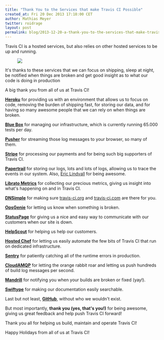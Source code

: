 ```yaml
---
title: "Thank You to the Services that make Travis CI Possible"
created_at: Fri 20 Dec 2013 17:18:00 CET
author: Mathias Meyer
twitter: roidrage
layout: post
permalink: blog/2013-12-20-a-thank-you-to-the-services-that-make-travis-ci-possible
---
```

Travis CI is a hosted services, but also relies on other hosted services to be
up and running.

<figure class="right small">
  <img src="http://img.pandawhale.com/post-23470-Jeremiah-Johnson-nod-cropped-g-jtcK.gif">
</figure>

It's thanks to these services that we can focus on shipping, sleep at night, be
notified when things are broken and get good insight as to what our code is
doing in production

A big thank you from all of us at Travis CI!

**[Heroku](https://heroku.com)** for providing us with an environment that
allows us to focus on code, removing the burden of shipping fast, for storing
our data, and for having so many awesome people that we can rely on when things
are broken.

**[Blue Box](http://bluebox.net)** for managing our infrastructure, which is
currently running 65.000 tests per day.

**[Pusher](http://pusher.com)** for streaming those log messages to your
browser, so many of them.

**[Stripe](http://stripe.com)** for processing our payments and for being such
big supporters of Travis CI.

**[Papertrail](http://papertrailapp.com)** for storing our logs, lots and lots
of logs, allowing us to trace the events in our system. Also, [Eric
Lindvall](https://twitter.com/lindvall) for being awesome.

**[Librato Metrics](http://librato.com)** for collecting our precious metrics,
giving us insight into what's happening on and in Travis CI.

**[DNSimple](http://dnsimple.com)** for making sure
[travis-ci.org](https://travis-ci.org) and
[travis-ci.com](https://travis-ci.com) are there for you.

**[OpsGenie](http://opsgenie.com)** for letting us know when something is
broken.

**[StatusPage](http://statuspage.io)** for giving us a nice and easy way to
communicate with our customers when our site is down.

**[HelpScout](http://helpscout.net)** for helping us help our customers.

**[Hosted Chef](http://getchef.com)** for letting us easily automate the few
bits of Travis CI that run on dedicated infrastructure.

**[Sentry](http://getsentry.com)** for patiently catching all of the runtime
errors in production.

**[CloudAMQP](http://cloudamqp.com)** for letting the orange rabbit roar and letting
us push hundreds of build log messages per second.

**[Mandrill](http://mandrillapp.com)** for notifying you when your builds are
broken or fixed (yay!).

**[Swiftype](http://swiftype.com)** for making our documentation easily
searchable.

Last but not least, **[GitHub](http://github.com)**, without who we wouldn't
exist.

But most importantly, **thank you (yes, that's you!)** for being awesome, giving
us great feedback and help push Travis CI forward!

Thank you all for helping us build, maintain and operate Travis CI!

Happy Holidays from all of us at Travis CI!
